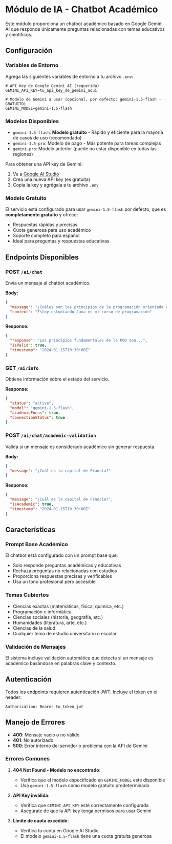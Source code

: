 # Módulo de IA - Chatbot Académico

Este módulo proporciona un chatbot académico basado en Google Gemini AI que responde únicamente preguntas relacionadas con temas educativos y científicos.

## Configuración

### Variables de Entorno

Agrega las siguientes variables de entorno a tu archivo `.env`:

```env
# API Key de Google Gemini AI (requerida)
GEMINI_API_KEY=tu_api_key_de_gemini_aqui

# Modelo de Gemini a usar (opcional, por defecto: gemini-1.5-flash - GRATUITO)
GEMINI_MODEL=gemini-1.5-flash
```

### Modelos Disponibles

- `gemini-1.5-flash`: **Modelo gratuito** - Rápido y eficiente para la mayoría de casos de uso (recomendado)
- `gemini-1.5-pro`: Modelo de pago - Más potente para tareas complejas
- `gemini-pro`: Modelo anterior (puede no estar disponible en todas las regiones)

Para obtener una API key de Gemini:

1. Ve a [Google AI Studio](https://makersuite.google.com/app/apikey)
2. Crea una nueva API key (es gratuita)
3. Copia la key y agrégala a tu archivo `.env`

### Modelo Gratuito

El servicio está configurado para usar `gemini-1.5-flash` por defecto, que es **completamente gratuito** y ofrece:

- Respuestas rápidas y precisas
- Cuota generosa para uso académico
- Soporte completo para español
- Ideal para preguntas y respuestas educativas

## Endpoints Disponibles

### POST `/ai/chat`

Envía un mensaje al chatbot académico.

**Body:**

```json
{
  "message": "¿Cuáles son los principios de la programación orientada a objetos?",
  "context": "Estoy estudiando Java en mi curso de programación"
}
```

**Response:**

```json
{
  "response": "Los principios fundamentales de la POO son...",
  "isValid": true,
  "timestamp": "2024-01-15T10:30:00Z"
}
```

### GET `/ai/info`

Obtiene información sobre el estado del servicio.

**Response:**

```json
{
  "status": "active",
  "model": "gemini-1.5-flash",
  "academicFocus": true,
  "connectionStatus": true
}
```

### POST `/ai/chat/academic-validation`

Valida si un mensaje es considerado académico sin generar respuesta.

**Body:**

```json
{
  "message": "¿Cuál es la capital de Francia?"
}
```

**Response:**

```json
{
  "message": "¿Cuál es la capital de Francia?",
  "isAcademic": true,
  "timestamp": "2024-01-15T10:30:00Z"
}
```

## Características

### Prompt Base Académico

El chatbot está configurado con un prompt base que:

- Solo responde preguntas académicas y educativas
- Rechaza preguntas no relacionadas con estudios
- Proporciona respuestas precisas y verificables
- Usa un tono profesional pero accesible

### Temas Cubiertos

- Ciencias exactas (matemáticas, física, química, etc.)
- Programación e informática
- Ciencias sociales (historia, geografía, etc.)
- Humanidades (literatura, arte, etc.)
- Ciencias de la salud
- Cualquier tema de estudio universitario o escolar

### Validación de Mensajes

El sistema incluye validación automática que detecta si un mensaje es académico basándose en palabras clave y contexto.

## Autenticación

Todos los endpoints requieren autenticación JWT. Incluye el token en el header:

```
Authorization: Bearer tu_token_jwt
```

## Manejo de Errores

- **400**: Mensaje vacío o no válido
- **401**: No autorizado
- **500**: Error interno del servidor o problema con la API de Gemini

### Errores Comunes

1. **404 Not Found - Modelo no encontrado**:

   - Verifica que el modelo especificado en `GEMINI_MODEL` esté disponible
   - Usa `gemini-1.5-flash` como modelo gratuito predeterminado

2. **API Key inválida**:

   - Verifica que `GEMINI_API_KEY` esté correctamente configurada
   - Asegúrate de que la API key tenga permisos para usar Gemini

3. **Límite de cuota excedido**:
   - Verifica tu cuota en Google AI Studio
   - El modelo `gemini-1.5-flash` tiene una cuota gratuita generosa
